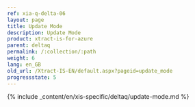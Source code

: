 ```yaml
---
ref: xia-q-delta-06
layout: page
title: Update Mode
description: Update Mode
product: xtract-is-for-azure
parent: deltaq
permalink: /:collection/:path
weight: 6
lang: en_GB
old_url: /Xtract-IS-EN/default.aspx?pageid=update_mode
progressstate: 5
---
```

{% include _content/en/xis-specific/deltaq/update-mode.md %}
